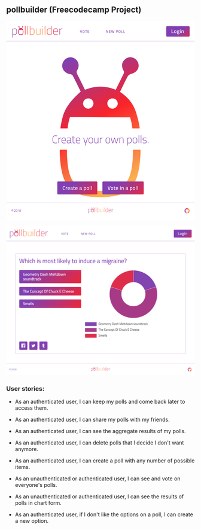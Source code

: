 ## pollbuilder (Freecodecamp Project)

![pollbuilder screenshot](https://raw.githubusercontent.com/rifkegribenes/pollbuilder/master/client/public/img/screenshot1.png)

![pollbuilder screenshot](https://raw.githubusercontent.com/rifkegribenes/pollbuilder/master/client/public/img/screenshot2.png)

### User stories:

* As an authenticated user, I can keep my polls and come back later to access them.

* As an authenticated user, I can share my polls with my friends.

* As an authenticated user, I can see the aggregate results of my polls.

* As an authenticated user, I can delete polls that I decide I don't want anymore.

* As an authenticated user, I can create a poll with any number of possible items.

* As an unauthenticated or authenticated user, I can see and vote on everyone's polls.

* As an unauthenticated or authenticated user, I can see the results of polls in chart form.

* As an authenticated user, if I don't like the options on a poll, I can create a new option.
